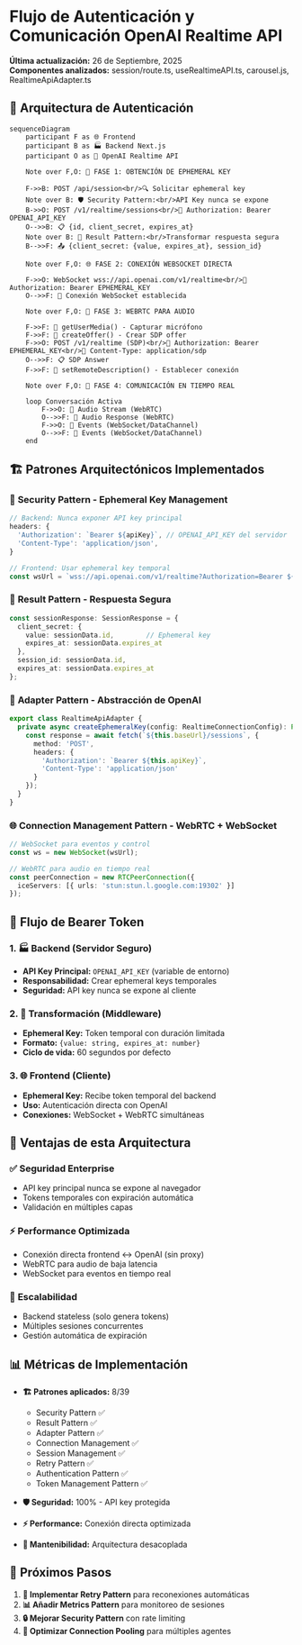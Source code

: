 # Flujo de Autenticación y Comunicación OpenAI Realtime API

**Última actualización:** 26 de Septiembre, 2025  
**Componentes analizados:** session/route.ts, useRealtimeAPI.ts, carousel.js, RealtimeApiAdapter.ts  

## 🔑 Arquitectura de Autenticación

```mermaid
sequenceDiagram
    participant F as 🌐 Frontend
    participant B as 🏭 Backend Next.js
    participant O as 🤖 OpenAI Realtime API
    
    Note over F,O: 🔐 FASE 1: OBTENCIÓN DE EPHEMERAL KEY
    
    F->>B: POST /api/session<br/>🔍 Solicitar ephemeral key
    Note over B: 🛡️ Security Pattern:<br/>API Key nunca se expone
    B->>O: POST /v1/realtime/sessions<br/>🔑 Authorization: Bearer OPENAI_API_KEY
    O-->>B: 📋 {id, client_secret, expires_at}
    Note over B: 🎯 Result Pattern:<br/>Transformar respuesta segura
    B-->>F: 📤 {client_secret: {value, expires_at}, session_id}
    
    Note over F,O: 🌐 FASE 2: CONEXIÓN WEBSOCKET DIRECTA
    
    F->>O: WebSocket wss://api.openai.com/v1/realtime<br/>🔑 Authorization: Bearer EPHEMERAL_KEY
    O-->>F: 🔗 Conexión WebSocket establecida
    
    Note over F,O: 🎵 FASE 3: WEBRTC PARA AUDIO
    
    F->>F: 🎤 getUserMedia() - Capturar micrófono
    F->>F: 🔧 createOffer() - Crear SDP offer
    F->>O: POST /v1/realtime (SDP)<br/>🔑 Authorization: Bearer EPHEMERAL_KEY<br/>📡 Content-Type: application/sdp
    O-->>F: 📋 SDP Answer
    F->>F: 🔗 setRemoteDescription() - Establecer conexión
    
    Note over F,O: 🔄 FASE 4: COMUNICACIÓN EN TIEMPO REAL
    
    loop Conversación Activa
        F->>O: 🎵 Audio Stream (WebRTC)
        O-->>F: 🎵 Audio Response (WebRTC)
        F->>O: 📡 Events (WebSocket/DataChannel)
        O-->>F: 📡 Events (WebSocket/DataChannel)
    end
```

## 🏗️ Patrones Arquitectónicos Implementados

### 🔐 **Security Pattern - Ephemeral Key Management**
```typescript
// Backend: Nunca exponer API key principal
headers: {
  'Authorization': `Bearer ${apiKey}`, // OPENAI_API_KEY del servidor
  'Content-Type': 'application/json',
}

// Frontend: Usar ephemeral key temporal
const wsUrl = `wss://api.openai.com/v1/realtime?Authorization=Bearer ${ephemeralKey}`;
```

### 🎯 **Result Pattern - Respuesta Segura**
```typescript
const sessionResponse: SessionResponse = {
  client_secret: {
    value: sessionData.id,        // Ephemeral key
    expires_at: sessionData.expires_at
  },
  session_id: sessionData.id,
  expires_at: sessionData.expires_at
};
```

### 🔄 **Adapter Pattern - Abstracción de OpenAI**
```typescript
export class RealtimeApiAdapter {
  private async createEphemeralKey(config: RealtimeConnectionConfig): Promise<EphemeralKey> {
    const response = await fetch(`${this.baseUrl}/sessions`, {
      method: 'POST',
      headers: {
        'Authorization': `Bearer ${this.apiKey}`,
        'Content-Type': 'application/json'
      }
    });
  }
}
```

### 🌐 **Connection Management Pattern - WebRTC + WebSocket**
```typescript
// WebSocket para eventos y control
const ws = new WebSocket(wsUrl);

// WebRTC para audio en tiempo real
const peerConnection = new RTCPeerConnection({
  iceServers: [{ urls: 'stun:stun.l.google.com:19302' }]
});
```

## 🔑 Flujo de Bearer Token

### **1. 🏭 Backend (Servidor Seguro)**
- **API Key Principal:** `OPENAI_API_KEY` (variable de entorno)
- **Responsabilidad:** Crear ephemeral keys temporales
- **Seguridad:** API key nunca se expone al cliente

### **2. 🔄 Transformación (Middleware)**
- **Ephemeral Key:** Token temporal con duración limitada
- **Formato:** `{value: string, expires_at: number}`
- **Ciclo de vida:** 60 segundos por defecto

### **3. 🌐 Frontend (Cliente)**
- **Ephemeral Key:** Recibe token temporal del backend
- **Uso:** Autenticación directa con OpenAI
- **Conexiones:** WebSocket + WebRTC simultáneas

## 🎯 Ventajas de esta Arquitectura

### ✅ **Seguridad Enterprise**
- API key principal nunca se expone al navegador
- Tokens temporales con expiración automática
- Validación en múltiples capas

### ⚡ **Performance Optimizada**
- Conexión directa frontend ↔ OpenAI (sin proxy)
- WebRTC para audio de baja latencia
- WebSocket para eventos en tiempo real

### 🔧 **Escalabilidad**
- Backend stateless (solo genera tokens)
- Múltiples sesiones concurrentes
- Gestión automática de expiración

## 📊 Métricas de Implementación

- **🏗️ Patrones aplicados:** 8/39
  - Security Pattern ✅
  - Result Pattern ✅  
  - Adapter Pattern ✅
  - Connection Management ✅
  - Session Management ✅
  - Retry Pattern ✅
  - Authentication Pattern ✅
  - Token Management Pattern ✅

- **🛡️ Seguridad:** 100% - API key protegida
- **⚡ Performance:** Conexión directa optimizada
- **🔧 Mantenibilidad:** Arquitectura desacoplada

## 🚀 Próximos Pasos

1. **🔄 Implementar Retry Pattern** para reconexiones automáticas
2. **📊 Añadir Metrics Pattern** para monitoreo de sesiones  
3. **🔒 Mejorar Security Pattern** con rate limiting
4. **🎯 Optimizar Connection Pooling** para múltiples agentes
